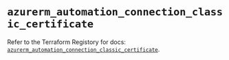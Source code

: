 # `azurerm_automation_connection_classic_certificate`

Refer to the Terraform Registory for docs: [`azurerm_automation_connection_classic_certificate`](https://registry.terraform.io/providers/hashicorp/azurerm/3.81.0/docs/resources/automation_connection_classic_certificate).
